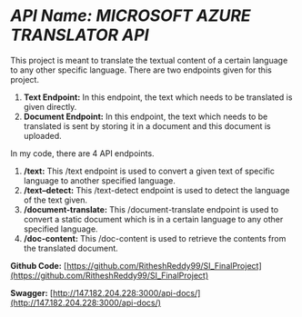 # *API Name: MICROSOFT AZURE TRANSLATOR API*

This project is meant to translate the textual content of a certain language to any other specific language. There are two endpoints given for this project. 
1. **Text Endpoint:** In this endpoint, the text which needs to be translated is given directly.
2. **Document Endpoint:** In this endpoint, the text which needs to be translated is sent by storing it in a document and this document is uploaded.

In my code, there are 4 API endpoints.

1.  **/text:** This /text endpoint is used to convert a given text of specific language to another specified language.
2.  **/text–detect:** This /text-detect endpoint is used to detect the language of the text given.
3.  **/document-translate:** This /document-translate endpoint is used to convert a static document which is in a certain language to any other specified language.
4.  **/doc-content:** This /doc-content is used to retrieve the contents from the translated document.

**Github Code:**  [https://github.com/RitheshReddy99/SI_FinalProject](https://github.com/RitheshReddy99/SI_FinalProject)  

**Swagger:**  [http://147.182.204.228:3000/api-docs/](http://147.182.204.228:3000/api-docs/)
